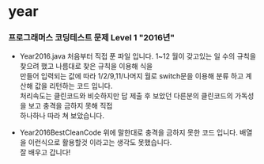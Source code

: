 # year
### 프로그래머스 코딩테스트 문제 Level 1 "2016년"

- Year2016.java
처음부터 직접 푼 파일 입니다. 1~12 월이 갖고있는 일 수의 규칙을 찾으려 했고 나름대로 찾은 규칙을 이용해 식을   
만들어 입력되는 값에 따라 1/2/9,11/나머지 월로 switch문을 이용해 분류 하고 계산해 값을 리턴하는 코드 입니다.   
처리속도는 클린코드와 비슷하지만 답 제출 후 보았던 다른분의 클린코드의 가독성을 보고 충격을 금하지 못해 직접    
하나하나 따라 쳐 보았습니다.

- Year2016BestCleanCode
위에 말한대로 충격을 금하지 못한 코드 입니다. 배열을 이런식으로 활용할것 이라고는 생각도 못했습니다.   
잘 배우고 갑니다!
